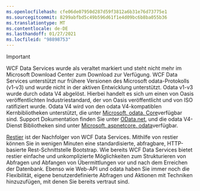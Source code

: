 ```yaml
---
ms.openlocfilehash: cfe06de07950d287d59f3812a6b31e76d73775e1
ms.sourcegitcommit: 8299abfbd5c49b596d61f1e4d09bc6b8ba055b36
ms.translationtype: MT
ms.contentlocale: de-DE
ms.lasthandoff: 01/27/2021
ms.locfileid: "98898753"
---
```

> [!IMPORTANT]
> WCF Data Services wurde als veraltet markiert und steht nicht mehr im Microsoft Download Center zum Download zur Verfügung.
> WCF Data Services unterstützt nur frühere Versionen des Microsoft odata-Protokolls (v1-v3) und wurde nicht in der aktiven Entwicklung unterstützt. Odata v1-v3 wurde durch odata V4 abgelöst. Hierbei handelt es sich um einen von Oasis veröffentlichten Industriestandard, der von Oasis veröffentlicht und von ISO ratifiziert wurde. Odata V4 wird von den odata V4-kompatiblen Kernbibliotheken unterstützt, die unter [Microsoft. odata. Core](https://www.nuget.org/packages/Microsoft.OData.Core/)verfügbar sind. Support Dokumentation finden Sie unter [OData.net](https://odata.github.io/odata.net), und die odata V4-Dienst Bibliotheken sind unter [Microsoft. aspnetcore. odata](https://www.nuget.org/packages/Microsoft.AspNetCore.OData)verfügbar.
>
> [Restier](https://github.com/OData/RESTier) ist der Nachfolger von WCF Data Services. Mithilfe von restier können Sie in wenigen Minuten eine standardisierte, abfragbare, HTTP-basierte Rest-Schnittstelle Bootstrap.
> Wie bereits WCF Data Services bietet restier einfache und unkomplizierte Möglichkeiten zum Strukturieren von Abfragen und Abfangen von Übermittlungen vor und nach dem Erreichen der Datenbank. Ebenso wie Web-API und odata haben Sie immer noch die Flexibilität, eigene benutzerdefinierte Abfragen und Aktionen mit Techniken hinzuzufügen, mit denen Sie bereits vertraut sind.
